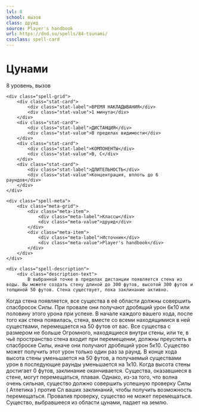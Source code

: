 ```yaml
---
lvl: 8
school: вызов
class: друид
source: Player's handbook
url: https://dnd.su/spells/84-tsunami/
cssclass: spell-card
---
```


<div class="spell-container">
    <div class="spell-header">
        <h1 class="spell-name">Цунами</h1>
        <div class="spell-level">8 уровень, вызов</div>
    </div>
    
    <div class="spell-grid">
        <div class="stat-card">
            <div class="stat-label">ВРЕМЯ НАКЛАДЫВАНИЯ</div>
            <div class="stat-value">1 минута</div>
        </div>
        <div class="stat-card">
            <div class="stat-label">ДИСТАНЦИЯ</div>
            <div class="stat-value">В пределах видимости</div>
        </div>
        <div class="stat-card">
            <div class="stat-label">КОМПОНЕНТЫ</div>
            <div class="stat-value">В, С</div>
        </div>
        <div class="stat-card">
            <div class="stat-label">ДЛИТЕЛЬНОСТЬ</div>
            <div class="stat-value">Концентрация, вплоть до 6 раундов</div>
        </div>
    </div>
    
    <div class="spell-meta">
        <div class="meta-grid">
            <div class="meta-item">
                <div class="meta-label">Классы</div>
                <div class="meta-value">друид</div>
            </div>
            <div class="meta-item">
                <div class="meta-label">Источник</div>
                <div class="meta-value">Player's handbook</div>
            </div>
        </div>
    </div>
    
    <div class="spell-description">
        <div class="description-text">
            В выбранной точке в пределах дистанции появляется стена из воды. Вы можете создать стену длиной до 300 футов, высотой 300 футов и толщиной 50 футов. Стена существует, пока заклинание активно.
Когда стена появляется, все существа в её области должны совершить спасбросок Силы. При провале они получают дробящий урон 6к10 или половину этого урона при успехе.
В начале каждого вашего хода, после того как стена появилась, стена, вместе со всеми находящимися в ней существами, перемещается на 50 футов от вас. Все существа с размером не больше Огромного, находящиеся внутри стены, или те, в чьё пространство стена входит при перемещении, должны преуспеть в спасброске Силы, иначе они получают дробящий урон 5к10. Существо может получить этот урон только один раз за раунд. В конце хода высота стены уменьшается на 50 футов, а получаемый существами урон в последующие раунды уменьшается на 1к10. Когда высота стены достигает 0 футов, заклинание оканчивается.
Существа, оказавшиеся в стене, могут перемещаться, плавая. Однако, из-за того, что волна очень сильная, существо должно совершить успешную проверку Силы ( Атлетика ) против Сл ваших заклинаний, чтобы получить возможность перемещаться. Провалив проверку, существо не может перемещаться. Существо, выбравшееся из области цунами, падает на землю.
        </div>
    </div>
</div>